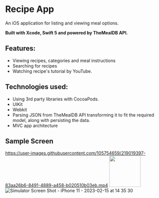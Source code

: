 # Recipe App   

An iOS application for listing and viewing meal options.

**Built with Xcode, Swift 5 and powered by TheMealDB API.**

## Features:
* Viewing recipes, categories and meal instructions
* Searching for recipes
* Watching recipe's tutorial by YouTube.

## Technologies used:
* Using 3rd party libraries with CocoaPods.
* UIKit
* Webkit
* Parsing JSON from TheMealDB API transforming it to fit the required model, along with persisting the data.
* MVC app architecture

## Sample Screen


https://user-images.githubusercontent.com/105754659/219019397-83aa26b6-8491-4889-a458-b020510b03eb.mp4
<img src="[https://your-image-url.type](https://user-images.githubusercontent.com/105754659/219019714-28027a6c-e3af-43be-840d-39585de81604.png)" width="100" height="100">
![Simulator Screen Shot - iPhone 11 - 2023-02-15 at 14 35 30](https://user-images.githubusercontent.com/105754659/219019798-2cf98d5f-c0fd-41c0-9d96-f4089a8c5f61.png)

